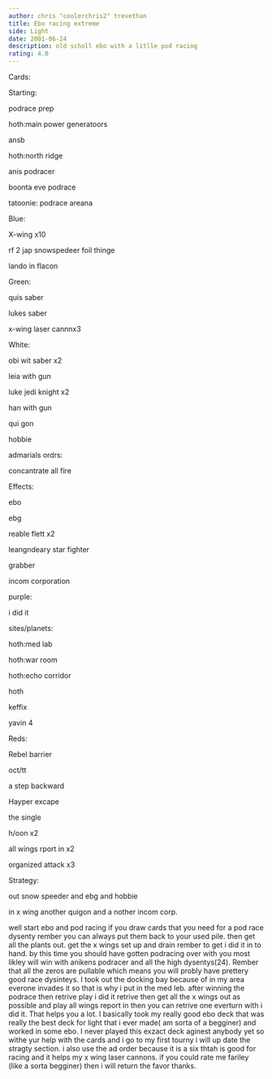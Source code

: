```yaml
---
author: chris "coolerchris2" trevethan
title: Ebo racing extreme
side: Light
date: 2001-06-24
description: old scholl ebo with a litlle pod racing
rating: 4.0
---
```

Cards: 

Starting:
podrace prep
hoth:main power generatoors
ansb
hoth:north ridge
anis podracer
boonta eve podrace
tatoonie: podrace areana

Blue:
X-wing x10
rf 2 jap snowspedeer foil thinge
lando in flacon

Green:
quis saber
lukes saber
x-wing laser cannnx3

White:
obi wit saber x2
leia with gun
luke jedi knight x2
han with gun
qui gon
hobbie

admarials ordrs:
concantrate all fire

Effects:
ebo
ebg
reable flett x2
leangndeary star fighter
grabber
incom corporation

purple:
i did it

sites/planets:
hoth:med lab
hoth:war room
hoth:echo corridor
hoth
keffix 
yavin 4

Reds:
Rebel barrier
oct/tt
a step backward
Hayper excape
the single
h/oon x2
all wings rport in x2
organized attack x3




Strategy: 

out snow speeder and ebg and hobbie
in x wing another quigon and a nother incom corp.

well start  ebo and pod racing if you draw cards that you need for a pod race dysenty rember you can always put them back to your used pile. then get all the plants out. get the x wings set up and drain rember to get i did it in to hand. by this time you should have gotten podracing over with you most likley will win with anikens podracer and all the high dysentys(24). Rember that all the zeros are pullable which means you will probly have prettery good race dysinteys. I took out the docking bay because of in my area everone invades it so that is why i put in the med leb. after winning the podrace then retrive play i did it retrive then get all the x wings out as possible and play all wings report in then you can retrive one everturn with i did it. That helps you a lot. I basically took my really good ebo deck that was really the best deck for light that i ever made( am sorta of a begginer) and worked in some ebo. I never played this exzact deck aginest anybody yet so withe yur help with the cards and i go to my first tourny i will up date the stragty section. i also use the ad order because it is a six thtah is  good for racing and it helps my x wing laser cannons. if you could rate me fariley (like a sorta begginer) then i will return the favor thanks.  